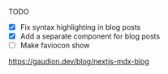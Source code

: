 TODO

- [x] Fix syntax highlighting in blog posts
- [x] Add a separate component for blog posts
- [ ] Make faviocon show

https://gaudion.dev/blog/nextjs-mdx-blog